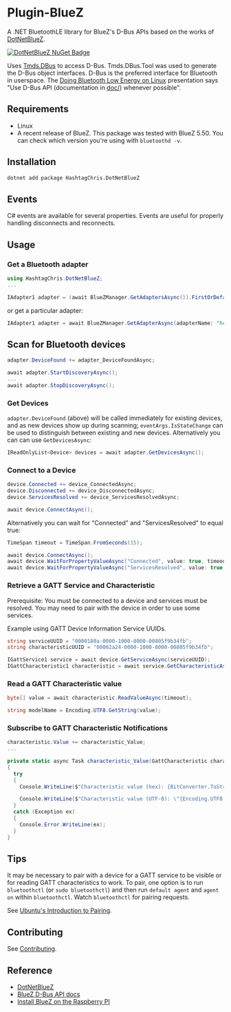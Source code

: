 # Plugin-BlueZ

A .NET BluetoothLE library for BlueZ's D-Bus APIs based on the works of [DotNetBlueZ](https://www.nuget.org/packages/HashtagChris.DotNetBlueZ/).

[![DotNetBlueZ NuGet Badge](https://buildstats.info/nuget/HashtagChris.DotNetBlueZ?dWidth=70&includePreReleases=true)](https://www.nuget.org/packages/HashtagChris.DotNetBlueZ/)

Uses [Tmds.DBus](https://github.com/tmds/Tmds.DBus) to access D-Bus. Tmds.DBus.Tool was used to generate the D-Bus object interfaces. D-Bus is the preferred interface for Bluetooth in userspace. The [Doing Bluetooth Low Energy on Linux](https://elinux.org/images/3/32/Doing_Bluetooth_Low_Energy_on_Linux.pdf) presentation says "Use D-Bus API (documentation in [doc/]((https://git.kernel.org/pub/scm/bluetooth/bluez.git/tree/doc))) whenever possible".

## Requirements

* Linux
* A recent release of BlueZ. This package was tested with BlueZ 5.50. You can check which version you're using with `bluetoothd -v`.

## Installation

```bash
dotnet add package HashtagChris.DotNetBlueZ
```

## Events

C# events are available for several properties. Events are useful for properly handling disconnects and reconnects.

## Usage

### Get a Bluetooth adapter

```C#
using HashtagChris.DotNetBlueZ;
...

IAdapter1 adapter = (await BlueZManager.GetAdaptersAsync()).FirstOrDefault();
```

or get a particular adapter:

```C#
IAdapter1 adapter = await BlueZManager.GetAdapterAsync(adapterName: "hci0");
```

## Scan for Bluetooth devices

```C#
adapter.DeviceFound += adapter_DeviceFoundAsync;

await adapter.StartDiscoveryAsync();
...
await adapter.StopDiscoveryAsync();
```

### Get Devices

`adapter.DeviceFound` (above) will be called immediately for existing devices, and as new devices show up during scanning; `eventArgs.IsStateChange` can be used to distinguish between existing and new devices. Alternatively you can can use `GetDevicesAsync`:

```C#
IReadOnlyList<Device> devices = await adapter.GetDevicesAsync();
```

### Connect to a Device

```C#
device.Connected += device_ConnectedAsync;
device.Disconnected += device_DisconnectedAsync;
device.ServicesResolved += device_ServicesResolvedAsync;

await device.ConnectAsync();
```

Alternatively you can wait for "Connected" and "ServicesResolved" to equal true:

```C#
TimeSpan timeout = TimeSpan.FromSeconds(15);

await device.ConnectAsync();
await device.WaitForPropertyValueAsync("Connected", value: true, timeout);
await device.WaitForPropertyValueAsync("ServicesResolved", value: true, timeout);

```

### Retrieve a GATT Service and Characteristic

Prerequisite: You must be connected to a device and services must be resolved. You may need to pair with the device in order to use some services.

Example using GATT Device Information Service UUIDs.

```C#
string serviceUUID = "0000180a-0000-1000-8000-00805f9b34fb";
string characteristicUUID = "00002a24-0000-1000-8000-00805f9b34fb";

IGattService1 service = await device.GetServiceAsync(serviceUUID);
IGattCharacteristic1 characteristic = await service.GetCharacteristicAsync(characteristicUUID);
```

### Read a GATT Characteristic value

```C#
byte[] value = await characteristic.ReadValueAsync(timeout);

string modelName = Encoding.UTF8.GetString(value);
```

### Subscribe to GATT Characteristic Notifications

```C#
characteristic.Value += characteristic_Value;
...

private static async Task characteristic_Value(GattCharacteristic characteristic, GattCharacteristicValueEventArgs e)
{
  try
  {
    Console.WriteLine($"Characteristic value (hex): {BitConverter.ToString(e.Value)}");

    Console.WriteLine($"Characteristic value (UTF-8): \"{Encoding.UTF8.GetString(e.Value)}\"");
  }
  catch (Exception ex)
  {
    Console.Error.WriteLine(ex);
  }
}
```

## Tips

It may be necessary to pair with a device for a GATT service to be visible or for reading GATT characteristics to work. To pair, one option is to run `bluetoothctl` (or `sudo bluetoothctl`)
and then run `default agent` and `agent on` within `bluetoothctl`. Watch `bluetoothctl` for pairing requests.

See [Ubuntu's Introduction to Pairing](https://core.docs.ubuntu.com/en/stacks/bluetooth/bluez/docs/reference/pairing/introduction).

## Contributing

See [Contributing](./github/CONTRIBUTING.md).

## Reference

* [DotNetBlueZ](https://www.nuget.org/packages/HashtagChris.DotNetBlueZ/)
* [BlueZ D-Bus API docs](https://git.kernel.org/pub/scm/bluetooth/bluez.git/tree/doc)
* [Install BlueZ on the Raspberry PI](https://learn.adafruit.com/install-bluez-on-the-raspberry-pi/overview)
